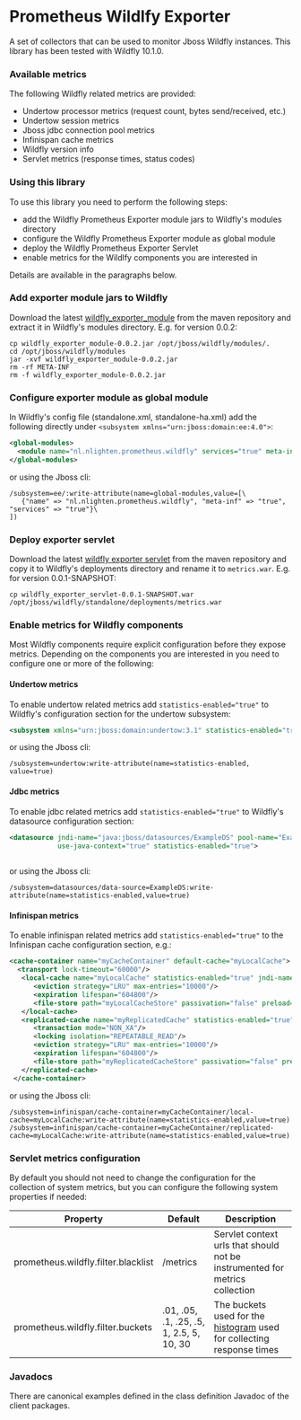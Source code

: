 # Prometheus Wildlfy Exporter
A set of collectors that can be used to monitor Jboss Wildfly instances. This library has been tested with Wildfly 10.1.0.


### Available metrics
The following Wildfly related metrics are provided:

* Undertow processor metrics (request count, bytes send/received, etc.)
* Undertow session metrics
* Jboss jdbc connection pool metrics
* Infinispan cache metrics
* Wildfly version info
* Servlet metrics (response times, status codes) 


### Using this library
To use this library you need to perform the following steps:

* add the Wildfly Prometheus Exporter module jars to Wildfly's modules directory
* configure the Wildfly Prometheus Exporter module as global module 
* deploy the Wildfly Prometheus Exporter Servlet 
* enable metrics for the Wildlfy components you are interested in

Details are available in the paragraphs below.   

### Add exporter module jars to Wildfly
Download the latest [wildfly_exporter_module](https://search.maven.org/search?q=a:wildfly_exporter_module) from the maven repository and extract it in Wildfly's modules directory.
E.g. for version 0.0.2:

```
cp wildfly_exporter_module-0.0.2.jar /opt/jboss/wildfly/modules/.
cd /opt/jboss/wildfly/modules 
jar -xvf wildfly_exporter_module-0.0.2.jar 
rm -rf META-INF 
rm -f wildfly_exporter_module-0.0.2.jar

```

### Configure exporter module as global module
In Wildfly's config file (standalone.xml, standalone-ha.xml) add the following directly under ``<subsystem xmlns="urn:jboss:domain:ee:4.0">``:

```xml
<global-modules>
  <module name="nl.nlighten.prometheus.wildfly" services="true" meta-inf="true"/>
</global-modules>

``` 
or using the Jboss cli:

```
/subsystem=ee/:write-attribute(name=global-modules,value=[\
   {"name" => "nl.nlighten.prometheus.wildfly", "meta-inf" => "true", "services" => "true"}\
])
```

### Deploy exporter servlet
Download the latest [wildfly exporter servlet](https://search.maven.org/#search%7Cga%7C1%7Ca%3A%22wildfly_exporter_servlet%22) from the maven repository and copy it to Wildfly's deployments directory and rename it to ``metrics.war``.
E.g. for version 0.0.1-SNAPSHOT:

```
cp wildfly_exporter_servlet-0.0.1-SNAPSHOT.war /opt/jboss/wildfly/standalone/deployments/metrics.war
```

### Enable metrics for Wildfly components
Most Wildfly components require explicit configuration before they expose metrics. Depending on the components you are interested in you need to configure one or more of the following: 


#### Undertow metrics
To enable undertow related metrics add ``statistics-enabled="true"`` to Wildfly's configuration section for the undertow subsystem: 

```xml
<subsystem xmlns="urn:jboss:domain:undertow:3.1" statistics-enabled="true">
``` 
or using the Jboss cli:

```
/subsystem=undertow:write-attribute(name=statistics-enabled, value=true)

```

#### Jdbc metrics
To enable jdbc related metrics add ``statistics-enabled="true"`` to Wildfly's datasource configuration section: 

```xml
<datasource jndi-name="java:jboss/datasources/ExampleDS" pool-name="ExampleDS" enabled="true"
            use-java-context="true" statistics-enabled="true">
      
```

or using the Jboss cli:

```
/subsystem=datasources/data-source=ExampleDS:write-attribute(name=statistics-enabled,value=true)  
```

#### Infinispan metrics
To enable infinispan related metrics add ``statistics-enabled="true"`` to the Infinispan cache configuration section, e.g.: 

````xml
<cache-container name="myCacheContainer" default-cache="myLocalCache">
  <transport lock-timeout="60000"/>
   <local-cache name="myLocalCache" statistics-enabled="true" jndi-name="java:jboss/infinispan/myLocalCache">
      <eviction strategy="LRU" max-entries="10000"/>
      <expiration lifespan="604800"/>
      <file-store path="myLocalCacheStore" passivation="false" preload="true" shared="false"/>
   </local-cache>
   <replicated-cache name="myReplicatedCache" statistics-enabled="true" jndi-name="java:jboss/infinispan/myReplicatedCache" mode="SYNC">
      <transaction mode="NON_XA"/>
      <locking isolation="REPEATABLE_READ"/>
      <eviction strategy="LRU" max-entries="10000"/>
      <expiration lifespan="604800"/>
      <file-store path="myReplicatedCacheStore" passivation="false" preload="true" shared="false"/>
   </replicated-cache>
 </cache-container>
````

or using the Jboss cli:

```
/subsystem=infinispan/cache-container=myCacheContainer/local-cache=myLocalCache:write-attribute(name=statistics-enabled,value=true)  
/subsystem=infinispan/cache-container=myCacheContainer/replicated-cache=myLocalCache:write-attribute(name=statistics-enabled,value=true)  
```

### Servlet metrics configuration
By default you should not need to change the configuration for the collection of system metrics, but you can configure the following system properties if needed:


|Property | Default | Description |
| ------- | ------- | ----------- |
| prometheus.wildfly.filter.blacklist | /metrics | Servlet context urls that should not be instrumented for metrics collection |
| prometheus.wildfly.filter.buckets | .01, .05, .1, .25, .5, 1, 2.5, 5, 10, 30 | The buckets used for the [histogram](https://prometheus.io/docs/concepts/metric_types/#histogram) used for collecting response times |



### Javadocs
There are canonical examples defined in the class definition Javadoc of the client packages.


